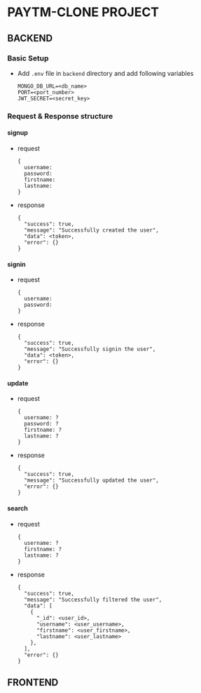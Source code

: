 # PAYTM-CLONE PROJECT

## BACKEND

### Basic Setup
- Add `.env` file in `backend` directory and add following variables
  ```
  MONGO_DB_URL=<db_name>
  PORT=<port_number>
  JWT_SECRET=<secret_key>
  ```

### Request & Response structure
#### signup
- request
  ```
  {
    username: 
    password:
    firstname:
    lastname:
  }
  ```
- response
  ```
  {
    "success": true,
    "message": "Successfully created the user",
    "data": <token>,
    "error": {}
  }
  ```
#### signin
- request
  ```
  {
    username: 
    password:
  }
  ```
- response
  ```
  {
    "success": true,
    "message": "Successfully signin the user",
    "data": <token>,
    "error": {}
  }
  ```
#### update
- request
  ```
  {
    username: ?
    password: ?
    firstname: ?
    lastname: ?
  }
  ```
- response
  ```
  {
    "success": true,
    "message": "Successfully updated the user",
    "error": {}
  }
  ```
#### search
- request
  ```
  {
    username: ?
    firstname: ?
    lastname: ?
  }
  ```
- response
  ```
  {
    "success": true,
    "message": "Successfully filtered the user",
    "data": [
      {
        "_id": <user_id>,
        "username": <user_username>,
        "firstname": <user_firstname>,
        "lastname": <user_lastname>
      },
    ],
    "error": {}
  }
  ```


## FRONTEND